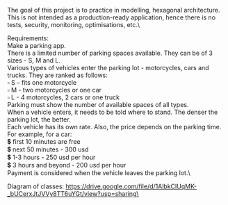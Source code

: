 The goal of this project is to practice in modelling, hexagonal architecture.\
This is not intended as a production-ready application, hence there is no tests, security, monitoring, optimisations, etc.\

Requirements:\
Make a parking app.\
There is a limited number of parking spaces available. They can be of 3 sizes - S, M and L.\
Various types of vehicles enter the parking lot - motorcycles, cars and trucks. They are ranked as follows:\
▫ S – fits one motorcycle\
▫ M - two motorcycles or one car\
▫ L - 4 motorcycles, 2 cars or one truck\
Parking must show the number of available spaces of all types.\
When a vehicle enters, it needs to be told where to stand. The denser the parking lot, the better.\
Each vehicle has its own rate. Also, the price depends on the parking time. For example, for a car:\
💲 first 10 minutes are free\
💲 next 50 minutes - 300 usd\
💲 1-3 hours - 250 usd per hour\
💲 3 hours and beyond - 200 usd per hour\
Payment is considered when the vehicle leaves the parking lot.\

Diagram of classes: https://drive.google.com/file/d/1AlbkCIUqMK-_bUCerxJtJVVy8TT6uYGt/view?usp=sharing\
